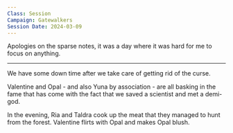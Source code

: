 ```yaml
---
Class: Session
Campaign: Gatewalkers
Session Date: 2024-03-09
---
```


Apologies on the sparse notes, it was a day where it was hard for me to focus on anything.

---

We have some down time after we take care of getting rid of the curse.

Valentine and Opal - and also Yuna by association - are all basking in the fame that has come with the fact that we saved a scientist and met a demi-god.

In the evening, Ria and Taldra cook up the meat that they managed to hunt from the forest. Valentine flirts with Opal and makes Opal blush.
